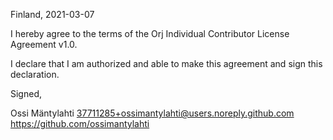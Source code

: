 Finland, 2021-03-07

I hereby agree to the terms of the Orj Individual Contributor License
Agreement v1.0.

I declare that I am authorized and able to make this agreement and sign this
declaration.

Signed,

Ossi Mäntylahti 37711285+ossimantylahti@users.noreply.github.com https://github.com/ossimantylahti

